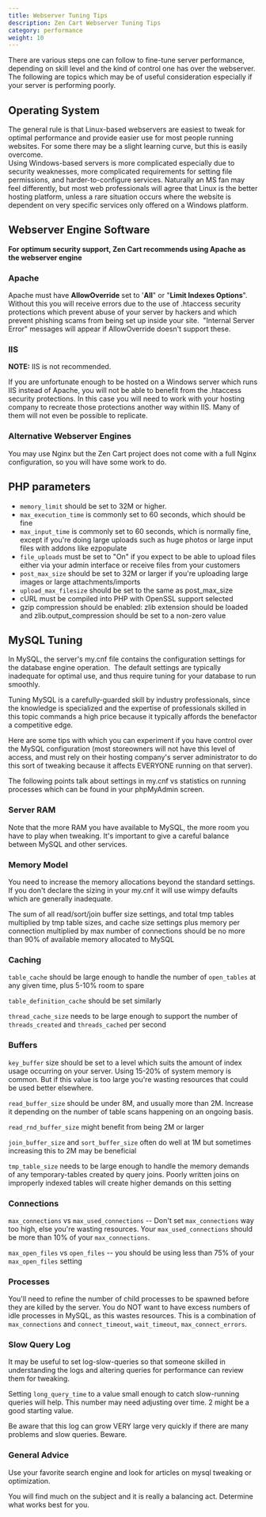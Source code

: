 ```yaml
---
title: Webserver Tuning Tips 
description: Zen Cart Webserver Tuning Tips 
category: performance
weight: 10
---
```


<div class="article cms_clear restore postcontainer" id="yui-gen1">

There are various steps one can follow to fine-tune server performance, depending on skill level and the kind of control one has over the webserver. The following are topics which may be of useful consideration especially if your server is performing poorly.

## Operating System

The general rule is that Linux-based webservers are easiest to tweak for optimal performance and provide easier use for most people running websites. For some there may be a slight learning curve, but this is easily overcome.  
Using Windows-based servers is more complicated especially due to security weaknesses, more complicated requirements for setting file permissions, and harder-to-configure services. Naturally an MS fan may feel differently, but most web professionals will agree that Linux is the better hosting platform, unless a rare situation occurs where the website is dependent on very specific services only offered on a Windows platform.

## Webserver Engine Software

**For optimum security support</font>, Zen Cart recommends using Apache as the webserver engine**

### Apache

Apache must have **AllowOverride** set to '**All**" or "**Limit Indexes Options**".  
Without this you will receive errors due to the use of .htaccess security protections which prevent abuse of your server by hackers and which prevent phishing scams from being set up inside your site.  "Internal Server Error" messages will appear if AllowOverride doesn't support these.

### IIS

**NOTE:** IIS is not recommended. 

If you are unfortunate enough to be hosted on a Windows server which runs IIS instead of Apache, you will not be able to benefit from the .htaccess security protections. In this case you will need to work with your hosting company to recreate those protections another way within IIS. Many of them will not even be possible to replicate.  

### Alternative Webserver Engines

You may use Nginx but the Zen Cart project does not come with a full Nginx configuration, so you will have some work to do. 

## PHP parameters

- `memory_limit` should be set to 32M or higher. 
- `max_execution_time` is commonly set to 60 seconds, which should be fine  
- `max_input_time` is commonly set to 60 seconds, which is normally fine, except if you're doing large uploads such as huge photos or large input files with addons like ezpopulate  
- `file_uploads` must be set to "On" if you expect to be able to upload files either via your admin interface or receive files from your customers  
- `post_max_size` should be set to 32M or larger if you're uploading large images or large attachments/imports  
- `upload_max_filesize` should be set to the same as post_max_size  
- cURL must be compiled into PHP with OpenSSL support selected  
- gzip compression should be enabled: zlib extension should be loaded and zlib.output_compression should be set to a non-zero value  

## MySQL Tuning

In MySQL, the server's my.cnf file contains the configuration settings for the database engine operation.  The default settings are typically inadequate for optimal use, and thus require tuning for your database to run smoothly.

Tuning MySQL is a carefully-guarded skill by industry professionals, since the knowledge is specialized and the expertise of professionals skilled in this topic commands a high price because it typically affords the benefactor a competitive edge.

Here are some tips with which you can experiment if you have control over the MySQL configuration (most storeowners will not have this level of access, and must rely on their hosting company's server administrator to do this sort of tweaking because it affects EVERYONE running on that server).

The following points talk about settings in my.cnf vs statistics on running processes which can be found in your phpMyAdmin screen.

### Server RAM

Note that the more RAM you have available to MySQL, the more room you have to play when tweaking. It's important to give a careful balance between MySQL and other services.  

### Memory Model

You need to increase the memory allocations beyond the standard settings. If you don't declare the sizing in your my.cnf it will use wimpy defaults which are generally inadequate.

The sum of all read/sort/join buffer size settings, and total tmp tables multiplied by tmp table sizes, and cache size settings plus memory per connection multiplied by max number of connections should be no more than 90% of available memory allocated to MySQL

### Caching

`table_cache` should be large enough to handle the number of `open_tables` at any given time, plus 5-10% room to spare  

`table_definition_cache` should be set similarly

`thread_cache_size` needs to be large enough to support the number of `threads_created` and `threads_cached` per second

### Buffers

`key_buffer` size should be set to a level which suits the amount of index usage occurring on your server. Using 15-20% of system memory is common. But if this value is too large you're wasting resources that could be used better elsewhere.

`read_buffer_size` should be under 8M, and usually more than 2M. Increase it depending on the number of table scans happening on an ongoing basis.

`read_rnd_buffer_size` might benefit from being 2M or larger

`join_buffer_size` and `sort_buffer_size` often do well at 1M but sometimes increasing this to 2M may be beneficial

`tmp_table_size` needs to be large enough to handle the memory demands of any temporary-tables created by query joins. Poorly written joins on improperly indexed tables will create higher demands on this setting

### Connections

`max_connections` vs `max_used_connections` -- Don't set `max_connections` way too high, else you're wasting resources. Your `max_used_connections` should be more than 10% of your `max_connections`.

`max_open_files` vs `open_files` -- you should be using less than 75% of your `max_open_files` setting

### Processes

You'll need to refine the number of child processes to be spawned before they are killed by the server. You do NOT want to have excess numbers of idle processes in MySQL, as this wastes resources. This is a combination of `max_connections` and `connect_timeout`, `wait_timeout`, `max_connect_errors`.

### Slow Query Log

It may be useful to set log-slow-queries so that someone skilled in understanding the logs and altering queries for performance can review them for tweaking.  

Setting `long_query_time` to a value small enough to catch slow-running queries will help. This number may need adjusting over time. 2 might be a good starting value.  

Be aware that this log can grow VERY large very quickly if there are many problems and slow queries. Beware.

### General Advice

Use your favorite search engine and look for articles on mysql tweaking or optimization.

You will find much on the subject and it is really a balancing act. Determine what works best for you.



